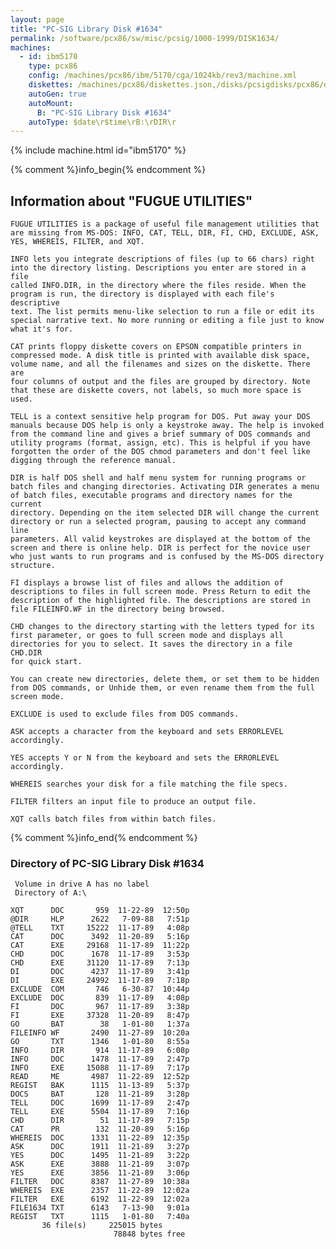 ```yaml
---
layout: page
title: "PC-SIG Library Disk #1634"
permalink: /software/pcx86/sw/misc/pcsig/1000-1999/DISK1634/
machines:
  - id: ibm5170
    type: pcx86
    config: /machines/pcx86/ibm/5170/cga/1024kb/rev3/machine.xml
    diskettes: /machines/pcx86/diskettes.json,/disks/pcsigdisks/pcx86/diskettes.json
    autoGen: true
    autoMount:
      B: "PC-SIG Library Disk #1634"
    autoType: $date\r$time\rB:\rDIR\r
---
```


{% include machine.html id="ibm5170" %}

{% comment %}info_begin{% endcomment %}

## Information about "FUGUE UTILITIES"

    FUGUE UTILITIES is a package of useful file management utilities that
    are missing from MS-DOS: INFO, CAT, TELL, DIR, FI, CHD, EXCLUDE, ASK,
    YES, WHEREIS, FILTER, and XQT.
    
    INFO lets you integrate descriptions of files (up to 66 chars) right
    into the directory listing. Descriptions you enter are stored in a file
    called INFO.DIR, in the directory where the files reside. When the
    program is run, the directory is displayed with each file's descriptive
    text. The list permits menu-like selection to run a file or edit its
    special narrative text. No more running or editing a file just to know
    what it's for.
    
    CAT prints floppy diskette covers on EPSON compatible printers in
    compressed mode. A disk title is printed with available disk space,
    volume name, and all the filenames and sizes on the diskette. There are
    four columns of output and the files are grouped by directory. Note
    that these are diskette covers, not labels, so much more space is used.
    
    TELL is a context sensitive help program for DOS. Put away your DOS
    manuals because DOS help is only a keystroke away. The help is invoked
    from the command line and gives a brief summary of DOS commands and
    utility programs (format, assign, etc). This is helpful if you have
    forgotten the order of the DOS chmod parameters and don't feel like
    digging through the reference manual.
    
    DIR is half DOS shell and half menu system for running programs or
    batch files and changing directories. Activating DIR generates a menu
    of batch files, executable programs and directory names for the current
    directory. Depending on the item selected DIR will change the current
    directory or run a selected program, pausing to accept any command line
    parameters. All valid keystrokes are displayed at the bottom of the
    screen and there is online help. DIR is perfect for the novice user
    who just wants to run programs and is confused by the MS-DOS directory
    structure.
    
    FI displays a browse list of files and allows the addition of
    descriptions to files in full screen mode. Press Return to edit the
    description of the highlighted file. The descriptions are stored in
    file FILEINFO.WF in the directory being browsed.
    
    CHD changes to the directory starting with the letters typed for its
    first parameter, or goes to full screen mode and displays all
    directories for you to select. It saves the directory in a file CHD.DIR
    for quick start.
    
    You can create new directories, delete them, or set them to be hidden
    from DOS commands, or Unhide them, or even rename them from the full
    screen mode.
    
    EXCLUDE is used to exclude files from DOS commands.
    
    ASK accepts a character from the keyboard and sets ERRORLEVEL
    accordingly.
    
    YES accepts Y or N from the keyboard and sets the ERRORLEVEL
    accordingly.
    
    WHEREIS searches your disk for a file matching the file specs.
    
    FILTER filters an input file to produce an output file.
    
    XQT calls batch files from within batch files.
{% comment %}info_end{% endcomment %}


### Directory of PC-SIG Library Disk #1634

     Volume in drive A has no label
     Directory of A:\

    XQT      DOC       959  11-22-89  12:50p
    @DIR     HLP      2622   7-09-88   7:51p
    @TELL    TXT     15222  11-17-89   4:08p
    CAT      DOC      3492  11-20-89   5:16p
    CAT      EXE     29168  11-17-89  11:22p
    CHD      DOC      1678  11-17-89   3:53p
    CHD      EXE     31120  11-17-89   7:13p
    DI       DOC      4237  11-17-89   3:41p
    DI       EXE     24992  11-17-89   7:18p
    EXCLUDE  COM       746   6-30-87  10:44p
    EXCLUDE  DOC       839  11-17-89   4:08p
    FI       DOC       967  11-17-89   3:38p
    FI       EXE     37328  11-20-89   8:47p
    GO       BAT        38   1-01-80   1:37a
    FILEINFO WF       2490  11-27-89  10:20a
    GO       TXT      1346   1-01-80   8:55a
    INFO     DIR       914  11-17-89   6:08p
    INFO     DOC      1478  11-17-89   2:47p
    INFO     EXE     15088  11-17-89   7:17p
    READ     ME       4987  11-22-89  12:52p
    REGIST   BAK      1115  11-13-89   5:37p
    DOCS     BAT       128  11-21-89   3:28p
    TELL     DOC      1699  11-17-89   2:47p
    TELL     EXE      5504  11-17-89   7:16p
    CHD      DIR        51  11-17-89   7:15p
    CAT      PR        132  11-20-89   5:16p
    WHEREIS  DOC      1331  11-22-89  12:35p
    ASK      DOC      1911  11-21-89   3:27p
    YES      DOC      1495  11-21-89   3:22p
    ASK      EXE      3888  11-21-89   3:07p
    YES      EXE      3856  11-21-89   3:06p
    FILTER   DOC      8387  11-27-89  10:38a
    WHEREIS  EXE      2357  11-22-89  12:02a
    FILTER   EXE      6192  11-22-89  12:02a
    FILE1634 TXT      6143   7-13-90   9:01a
    REGIST   TXT      1115   1-01-80   7:40a
           36 file(s)     225015 bytes
                           78848 bytes free
